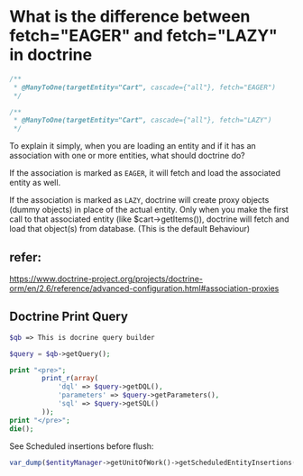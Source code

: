 What is the difference between fetch="EAGER" and fetch="LAZY" in doctrine
=========================================================================

```php
/**
 * @ManyToOne(targetEntity="Cart", cascade={"all"}, fetch="EAGER")
 */

/**
 * @ManyToOne(targetEntity="Cart", cascade={"all"}, fetch="LAZY")
 */
```

To explain it simply, when you are loading an entity and if it has an association with one or more entities, what should doctrine do?

If the association is marked as `EAGER`, it will fetch and load the associated entity as well.

If the association is marked as `LAZY`, doctrine will create proxy objects (dummy objects) in place of the actual entity. Only when you make the first call to that associated entity (like $cart->getItems()), doctrine will fetch and load that object(s) from database. (This is the default Behaviour)


## refer: 

https://www.doctrine-project.org/projects/doctrine-orm/en/2.6/reference/advanced-configuration.html#association-proxies

## Doctrine Print Query

```php
$qb => This is docrine query builder

$query = $qb->getQuery();

print "<pre>";
        print_r(array(
            'dql' => $query->getDQL(),
            'parameters' => $query->getParameters(),
            'sql' => $query->getSQL()
        )); 
print "</pre>";
die();
```

See Scheduled insertions before flush:

```php
var_dump($entityManager->getUnitOfWork()->getScheduledEntityInsertions() ); exit();
```
